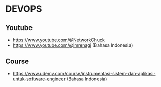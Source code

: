 # DEVOPS

## Youtube

- https://www.youtube.com/@NetworkChuck
- https://www.youtube.com/@imrenagi (Bahasa Indonesia)

## Course

- https://www.udemy.com/course/instrumentasi-sistem-dan-aplikasi-untuk-software-engineer (Bahasa Indonesia)
